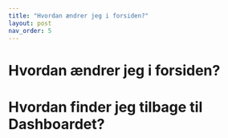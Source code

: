 ```yaml
---
title: "Hvordan ændrer jeg i forsiden?"
layout: post
nav_order: 5
---
```


# Hvordan ændrer jeg i forsiden?

# Hvordan finder jeg tilbage til Dashboardet?
